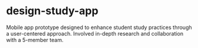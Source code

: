 # design-study-app
Mobile app prototype designed to enhance student study practices through a user-centered approach. Involved in-depth research and collaboration with a 5-member team.
